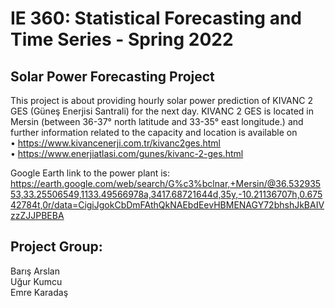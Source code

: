 # IE 360: Statistical Forecasting and Time Series - Spring 2022
## Solar Power Forecasting Project

This project is about providing hourly solar power prediction of KIVANC 2 GES (Güneş Enerjisi Santrali) for the next day. KIVANC 2 GES is located in Mersin (between 36-37° north latitude and 33-35° east longitude.) and further information related to the capacity and location is available on<br>
• https://www.kivancenerji.com.tr/kivanc2ges.html<br>
• https://www.enerjiatlasi.com/gunes/kivanc-2-ges.html<br>

Google Earth link to the power plant is:<br>
https://earth.google.com/web/search/G%c3%bclnar,+Mersin/@36.53293553,33.25506549,1133.49566978a,3417.68721644d,35y,-10.21136707h,0.67542784t,0r/data=CigiJgokCbDmFAthQkNAEbdEevHBMENAGY72bhshJkBAIVzzZJJPBEBA<br>

## Project Group:
Barış Arslan<br>
Uğur Kumcu<br>
Emre Karadaş

